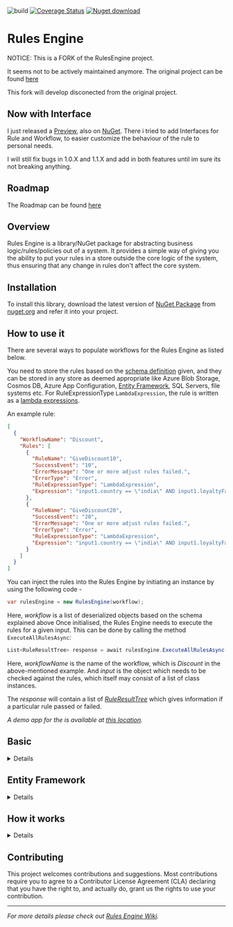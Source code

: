 ![build](https://github.com/timophe-91/RulesEngine/actions/workflows/dotnetcore-build.yml/badge.svg?branch=main)
[![Coverage Status](https://coveralls.io/repos/github/timophe-91/RulesEngine/badge.svg?branch=main)](https://coveralls.io/github/timophe-91/RulesEngine?branch=main)
[![Nuget download][download-image]][download-url]

[download-image]: https://img.shields.io/nuget/dt/timophe.RulesEngine

[download-url]: https://www.nuget.org/packages/timophe.RulesEngine/

# Rules Engine

NOTICE: This is a FORK of the RulesEngine project.

It seems not to be actively maintained anymore.
The original project can be found [here]( https://github.com/microsoft/RulesEngine)

This fork will develop disconected from the original project.

## Now with Interface

I just released a [Preview](https://github.com/timophe-91/RulesEngine/releases/tag/v1.1.0-alpha), also on [NuGet](https://www.nuget.org/packages/timophe.RulesEngine/1.1.0-alpha#readme-body-tab).
There i tried to add Interfaces for Rule and Workflow, to easier customize the behaviour of the rule to personal needs.

I will still fix bugs in 1.0.X and 1.1.X and add in both features until im sure its not breaking anything.

## Roadmap

The Roadmap can be found [here](https://github.com/timophe-91/RulesEngine/blob/main/ROADMAP.md)

## Overview

Rules Engine is a library/NuGet package for abstracting business logic/rules/policies out of a system. It provides a
simple way of giving you the ability to put your rules in a store outside the core logic of the system, thus ensuring
that any change in rules don't affect the core system.

## Installation

To install this library, download the latest version
of [NuGet Package](https://www.nuget.org/packages/timophe.RulesEngine/) from [nuget.org](https://www.nuget.org/) and
refer it into your project.

## How to use it

There are several ways to populate workflows for the Rules Engine as listed below.

You need to store the rules based on
the [schema definition](https://github.com/timophe-91/RulesEngine/blob/main/schema/workflow-schema.json) given, and they
can be stored in any store as deemed appropriate like Azure Blob Storage, Cosmos DB, Azure App
Configuration, [Entity Framework](https://github.com/timophe-91/RulesEngine#entity-framework), SQL Servers, file systems
etc. For RuleExpressionType `LambdaExpression`, the rule is written as
a [lambda expressions](https://docs.microsoft.com/en-us/dotnet/csharp/programming-guide/statements-expressions-operators/lambda-expressions).

An example rule:

```json
[
  {
    "WorkflowName": "Discount",
    "Rules": [
      {
        "RuleName": "GiveDiscount10",
        "SuccessEvent": "10",
        "ErrorMessage": "One or more adjust rules failed.",
        "ErrorType": "Error",
        "RuleExpressionType": "LambdaExpression",
        "Expression": "input1.country == \"india\" AND input1.loyaltyFactor <= 2 AND input1.totalPurchasesToDate >= 5000"
      },
      {
        "RuleName": "GiveDiscount20",
        "SuccessEvent": "20",
        "ErrorMessage": "One or more adjust rules failed.",
        "ErrorType": "Error",
        "RuleExpressionType": "LambdaExpression",
        "Expression": "input1.country == \"india\" AND input1.loyaltyFactor >= 3 AND input1.totalPurchasesToDate >= 10000"
      }
    ]
  }
]
```

You can inject the rules into the Rules Engine by initiating an instance by using the following code -

```c#
var rulesEngine = new RulesEngine(workflow);
```

Here, *workflow* is a list of deserialized objects based on the schema explained above
Once initialised, the Rules Engine needs to execute the rules for a given input. This can be done by calling the
method `ExecuteAllRulesAsync`:

```c#
List<RuleResultTree> response = await rulesEngine.ExecuteAllRulesAsync(workflowName, input);
```

Here, *workflowName* is the name of the workflow, which is *Discount* in the above-mentioned example. And *input* is the
object which needs to be checked against the rules, which itself may consist of a list of class instances.

The *response* will contain a list of [
*RuleResultTree*](https://github.com/timophe-91/RulesEngine/wiki/Getting-Started#ruleresulttree) which gives information
if a particular rule passed or failed.

_A demo app for the is available at [this location](https://github.com/timophe-91/RulesEngine/tree/main/demo)._

## Basic

<details>
A simple example via code only is as follows:

```c#
List<Rule> rules = new List<Rule>();

Rule rule = new Rule();
rule.RuleName = "Test Rule";
rule.SuccessEvent = "Count is within tolerance.";
rule.ErrorMessage = "Over expected.";
rule.Expression = "count < 3";
rule.RuleExpressionType = RuleExpressionType.LambdaExpression;
rules.Add(rule);

var workflows = new List<Workflow>();

Workflow exampleWorkflow = new Workflow();
exampleWorkflow.WorkflowName = "Example Workflow";
exampleWorkflow.Rules = rules;

workflows.Add(exampleWorkflow);

var bre = new RulesEngine.RulesEngine(workflows.ToArray());
```

</details>

## Entity Framework

<details>
Consuming Entity Framework and populating the Rules Engine is shown in
the [EFDemo class](https://github.com/microsoft/RulesEngine/blob/main/demo/DemoApp/EFDemo.cs) with Workflow rules
populating the array and passed to the Rules Engine, The Demo App includes an
example [RulesEngineDemoContext](https://github.com/microsoft/RulesEngine/blob/main/demo/DemoApp.EFDataExample/RulesEngineDemoContext.cs)
using SQLite and could be swapped out for another provider.

```c#
var wfr = db.Workflows.Include(i => i.Rules).ThenInclude(i => i.Rules).ToArray();
var bre = new RulesEngine.RulesEngine(wfr, null);
```

*Note: For each level of nested rules expected, a ThenInclude query appended will be needed as shown above.*
</details>

## How it works

<details>

![](https://github.com/timophe-91/RulesEngine/blob/main/assets/BlockDiagram.png)

The rules can be stored in any store and be fed to the system in a structure which adheres to
the [schema](https://github.com/timophe-91/RulesEngine/blob/main/schema/workflow-schema.json) of WorkFlow model.

A wrapper needs to be created over the Rules Engine package, which will get the rules and input message(s) from any
store that your system dictates and put it into the Engine. The wrapper then handles the output using appropriate means.

_Note: To know in detail of the workings of Rules Engine, please
visit [How it works section](https://github.com/timophe-91/RulesEngine/wiki/Introduction#how-it-works)
in [Rules Engine Wiki](https://github.com/timophe-91/RulesEngine/wiki)._

</details>

## Contributing

This project welcomes contributions and suggestions. Most contributions require you to agree to a
Contributor License Agreement (CLA) declaring that you have the right to, and actually do, grant us
the rights to use your contribution.

---

_For more details please check out [Rules Engine Wiki](https://github.com/timophe-91/RulesEngine/wiki)._

